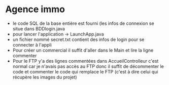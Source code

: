 <h1>Agence immo</h1>

- le code SQL de la base entière est fourni (les infos de connexion se situe dans BDDlogin.java
- pour lancer l'application -> LaunchApp.java
- un fichier nommé secret.txt contient des infos de login pour se connecter à l'appli
- Pour créer un commercial il suffit d'aller dans le Main et lire la ligne commenter
- Pour le FTP y'a des lignes commentées dans AccueilControlleur c'est normal car je n'avais pas accès au FTP donc il suffit de décommenter le code et commenter le code qui remplace le FTP (c'est à dire celui qui récupère les images du projet)
